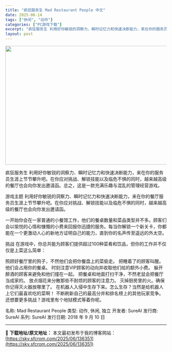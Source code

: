 ```yaml
---
title: "疯狂服务生 Mad Restaurant People 中文"
date: 2025-06-14
tags: ["休闲", "动作"]
categories: ["PC游戏下载"]
excerpt: "疯狂服务生 利用好你敏锐的洞察力、瞬时记忆力和快速决断能力，来在你的服务员生涯上节节攀升吧。在你应对挑战、解锁技能以及临危不惧的同时，越来越高级的餐厅也会向你发出邀请函。总之，这是一款充满乐趣与混乱的管理经营游戏。 游戏主题 利用好你敏锐的洞察力、瞬时记忆力和快速决断能力，来在你的餐厅服务员生涯上节&hellip;"
layout: post
---
```


<img class="aligncenter size-full wp-image-136352" src="https://sky.sfcrom.com/wp-content/uploads/2025/06/2025061411064896.webp" alt="" width="660" height="370" />

疯狂服务生 利用好你敏锐的洞察力、瞬时记忆力和快速决断能力，来在你的服务员生涯上节节攀升吧。在你应对挑战、解锁技能以及临危不惧的同时，越来越高级的餐厅也会向你发出邀请函。总之，这是一款充满乐趣与混乱的管理经营游戏。

游戏主题
利用好你敏锐的洞察力、瞬时记忆力和快速决断能力，来在你的餐厅服务员生涯上节节攀升吧。在你应对挑战、解锁技能以及临危不惧的同时，越来越高级的餐厅也会向你发出邀请函。

一开始你会在一家普通的小餐馆工作，他们的餐桌数量和菜品类型并不多。顾客们会以愉悦的心情和慷慨的小费来回报你迅捷的服务。每当你解锁一个新关卡，你都能在一个更激动人心的新地方证明自己的能力，直到你的名声传至遥远的外太空。

挑战
在游戏中，你总共能为顾客们提供超过100种菜肴和饮品，但你的工作并不仅仅是上菜这么简单：

照顾好餐厅里的狗子，不然他们会把你餐盘上的菜偷走。
把睡着了的顾客叫醒。他们会占用你的餐桌。
时刻注意VIP顾客的动向并收取他们给的额外小费。
躲开醉酒的顾客来避免和他们撞在一起。
把餐桌和地面打扫干净，不然老鼠会把餐厅当成家的。
放点烟花来分散那些不耐烦的顾客的注意力。
灭掉厨房里的火。确保你记得灭火器放哪里了。
在机器人入侵中生存下来。怎么生存？当然是给机器人上它们最喜欢吃的菜啊！
不断刷新自己的最高分并和排名榜上的其他玩家竞争。
还想要更多挑战？游戏里有个地狱模式等着你呢。

名称: Mad Restaurant People
类型: 动作, 休闲, 独立
开发者: SureAI
发行商: SureAI
系列: SureAI
发行日期: 2018 年 9 月 10 日

---
📖 **下载地址/原文地址：** 本文最初发布于我的博客网站：[https://sky.sfcrom.com/2025/06/136351](https://sky.sfcrom.com/2025/06/136351)
